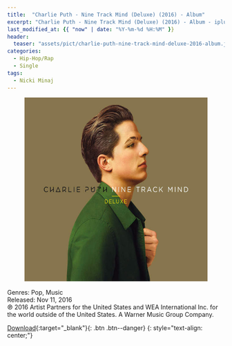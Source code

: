 ```yaml
---
title:  "Charlie Puth - Nine Track Mind (Deluxe) (2016) - Album"
excerpt: "Charlie Puth - Nine Track Mind (Deluxe) (2016) - Album - iplustify."
last_modified_at: {{ "now" | date: "%Y-%m-%d %H:%M" }}
header:
  teaser: "assets/pict/charlie-puth-nine-track-mind-deluxe-2016-album.jpg"
categories: 
  - Hip-Hop/Rap
  - Single
tags:
  - Nicki Minaj
---
```


<figure class="align-center">
  <img src="/assets/pict/charlie-puth-nine-track-mind-deluxe-2016-album.jpg" alt="Charlie Puth - Nine Track Mind (Deluxe) (2016) - Album">
</figure> 
Genres: Pop, Music 
<br>Released: Nov 11, 2016 
<br>℗ 2016 Artist Partners for the United States and WEA International Inc. for the world outside of the United States. A Warner Music Group Company.
  

[Download](http://zipansion.com/1cods){:target="_blank"}{: .btn .btn--danger}
{: style="text-align: center;"}


